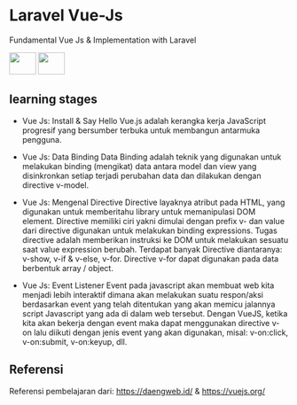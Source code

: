 # Laravel Vue-Js
Fundamental Vue Js &amp; Implementation with Laravel

<img src="https://upload.wikimedia.org/wikipedia/commons/thumb/9/9a/Laravel.svg/1200px-Laravel.svg.png" height="40" width="48">
<img src="https://vuejs.org/images/logo.png" height="40" width="48">

## learning stages

- Vue Js: Install & Say Hello
  Vue.js adalah kerangka kerja JavaScript progresif yang bersumber terbuka untuk membangun antarmuka pengguna.

- Vue Js: Data Binding
  Data Binding adalah teknik yang digunakan untuk melakukan binding (mengikat) data antara model dan view yang disinkronkan setiap terjadi perubahan data dan dilakukan dengan directive v-model.

- Vue Js: Mengenal Directive
  Directive layaknya atribut pada HTML, yang digunakan untuk memberitahu library untuk memanipulasi DOM element. Directive memiliki ciri yakni dimulai dengan prefix v- dan value dari directive digunakan untuk melakukan binding expressions. Tugas directive adalah memberikan instruksi ke DOM untuk melakukan sesuatu saat value expression berubah. Terdapat banyak Directive diantaranya: v-show, v-if & v-else, v-for. Directive v-for dapat digunakan pada data berbentuk array / object.

- Vue Js: Event Listener
  Event pada javascript akan membuat web kita menjadi lebih interaktif dimana akan melakukan suatu respon/aksi berdasarkan event yang telah ditentukan yang akan memicu jalannya script Javascript yang ada di dalam web tersebut. Dengan VueJS, ketika kita akan bekerja dengan event maka dapat menggunakan directive v-on lalu diikuti dengan jenis event yang akan digunakan, misal: v-on:click, v-on:submit, v-on:keyup, dll.


## Referensi
Referensi pembelajaran dari: https://daengweb.id/ & https://vuejs.org/